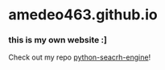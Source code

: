 # amedeo463.github.io
### this is my own website :]
Check out my repo [python-seacrh-engine](https://github.com/amedeo463/python-search-engine)!
